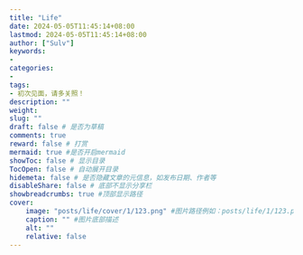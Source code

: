 ```yaml
---
title: "Life"
date: 2024-05-05T11:45:14+08:00
lastmod: 2024-05-05T11:45:14+08:00
author: ["Sulv"]
keywords: 
- 
categories: 
- 
tags: 
- 初次见面，请多关照！
description: ""
weight:
slug: ""
draft: false # 是否为草稿
comments: true
reward: false # 打赏
mermaid: true #是否开启mermaid
showToc: false # 显示目录
TocOpen: false # 自动展开目录
hidemeta: false # 是否隐藏文章的元信息，如发布日期、作者等
disableShare: false # 底部不显示分享栏
showbreadcrumbs: true #顶部显示路径
cover:
    image: "posts/life/cover/1/123.png" #图片路径例如：posts/life/1/123.png
    caption: "" #图片底部描述
    alt: ""
    relative: false
---
```





